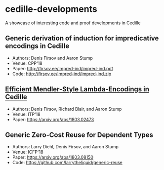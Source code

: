# cedille-developments
A showcase of interesting code and proof developments in Cedille

## Generic derivation of induction for impredicative encodings in Cedille
* Authors: Denis Firsov and Aaron Stump
* Venue: CPP'18
* Paper: http://firsov.ee/impred-ind/impred-ind.pdf
* Code: http://firsov.ee/impred-ind/impred-ind.zip

## [Efficient Mendler-Style Lambda-Encodings in Cedille](itp18)
* Authors: Denis Firsov, Richard Blair, and Aaron Stump
* Venue: ITP'18
* Paper: https://arxiv.org/abs/1803.02473

## Generic Zero-Cost Reuse for Dependent Types
* Authors: Larry Diehl, Denis Firsov, and Aaron Stump
* Venue: ICFP'18
* Paper: https://arxiv.org/abs/1803.08150
* Code: https://github.com/larrytheliquid/generic-reuse
